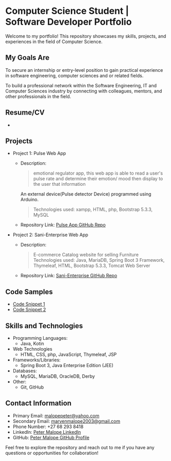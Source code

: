 # Computer Science Student | Software Developer Portfolio

Welcome to my portfolio! This repository showcases my skills, projects, and experiences in the field of Computer Science.

## My Goals Are
To secure an internship or entry-level position to gain practical experience in software engineering, computer sciences and or related fields. 

To build a professional network within the Software Engineering, IT and Computer Sciences industry by connecting with colleagues, mentors, and other professionals in the field. 

## Resume/CV <a name="resume"></a>

- 

## Projects <a name="projects"></a>

- Project 1: Pulse Web App
  - Description: 
    > emotional regulator app, this web app is able to read a user's pulse rate and determine their emotion/ mood then display to the user that information
    
    An external device(Pulse detector Device) programmed using Arduino.

    > Technologies used: xampp, HTML, php, Bootstrap 5.3.3, MySQL
  - Repository Link: [Pulse App GitHub Repo](igris-marvin_pulse_app_repo.html)

- Project 2: Sani-Enterprise Web App
  - Description: 
    > E-commerce Catalog website for selling Furniture
    > Technologies used: Java, MariaDB, Spring Boot 3 Framework, Thymeleaf, HTML, Bootstrap 5.3.3, Tomcat Web Server
  - Repository Link: [Sani-Enterprise GitHub Repo](https://github.com/igris-marvin/INTERNET-PROJECT-2024)

## Code Samples <a name="code-samples"></a>

- [Code Snippet 1](#)
- [Code Snippet 2](#)

## Skills and Technologies <a name="skills-and-technologies"></a>

- Programming Languages: 
  - Java, Kotin
- Web Technologies 
  - HTML, CSS, php, JavaScript, Thymeleaf, JSP
- Frameworks/Libraries: 
  - Spring Boot 3, Java Enterprise Edition (JEE)
- Databases: 
  - MySQL, MariaDB, OracleDB, Derby
- Other: 
  - Git, GitHub

## Contact Information <a name="contact-information"></a>

- Primary Email: malopepeter@yahoo.com
- Secondary Email: marvenmalope2003@gmail.com
- Phone Number: +27 68 293 8418
- LinkedIn: [Peter Malope LinkedIn](linkedin.com/in/peter-malope-a578242bb/)
- GitHub: [Peter Malope GitHub Profile](https://github.com/igris-marvin)

Feel free to explore the repository and reach out to me if you have any questions or opportunities for collaboration!
